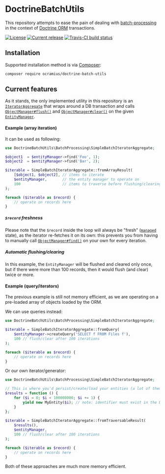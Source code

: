 # DoctrineBatchUtils

This repository attempts to ease the pain of dealing with 
[batch-processing](http://docs.doctrine-project.org/projects/doctrine-orm/en/latest/reference/batch-processing.html)
in the context of [Doctrine ORM](http://docs.doctrine-project.org/projects/doctrine-orm/en/latest/)
transactions.

[![License](https://img.shields.io/packagist/l/ocramius/doctrine-batch-utils.svg)](https://github.com/Ocramius/DoctrineBatchUtils/blob/master/LICENSE)
[![Current release](https://img.shields.io/packagist/v/ocramius/doctrine-batch-utils.svg)](https://packagist.org/packages/ocramius/doctrine-batch-utils)
[![Travis-CI build status](https://img.shields.io/travis/Ocramius/DoctrineBatchUtils.svg)](https://travis-ci.org/Ocramius/DoctrineBatchUtils)

## Installation

Supported installation method is via [Composer](http://getcomposer.org/):

```sh
composer require ocramius/doctrine-batch-utils
```

## Current features

As it stands, the only implemented utility in this repository is an 
[`IteratorAggregate`](http://php.net/manual/en/class.iteratoraggregate.php) that 
wraps around a DB transaction and calls 
[`ObjectManager#flush()`](https://github.com/doctrine/common/blob/v2.5.1/lib/Doctrine/Common/Persistence/ObjectManager.php#L120)
and [`ObjectManager#clear()`](https://github.com/doctrine/common/blob/v2.5.1/lib/Doctrine/Common/Persistence/ObjectManager.php#L88)
on the given [`EntityManager`](https://github.com/doctrine/doctrine2/blob/v2.5.1/lib/Doctrine/ORM/EntityManagerInterface.php).


#### Example (array iteration)

It can be used as following:

```php
use DoctrineBatchUtils\BatchProcessing\SimpleBatchIteratorAggregate;

$object1  = $entityManager->find('Foo', 1);
$object2  = $entityManager->find('Bar', 2);

$iterable = SimpleBatchIteratorAggregate::fromArrayResult(
    [$object1, $object2], // items to iterate
    $entityManager,       // the entity manager to operate on
    100                   // items to traverse before flushing/clearing
);

foreach ($iterable as $record) {
    // operate on records here
}
```

##### `$record` freshness

Please note that the `$record` inside the loop will always be "fresh" 
([`managed`](http://doctrine-orm.readthedocs.org/projects/doctrine-orm/en/latest/reference/working-with-objects.html#persisting-entities) state),
as the iterator re-fetches it on its own: this prevents you from having to
manually call [`ObjectManager#find()`](https://github.com/doctrine/common/blob/v2.5.1/lib/Doctrine/Common/Persistence/ObjectManager.php#L42)
on your own for every iteration.

##### Automatic flushing/clearing

In this example, the `EntityManager` will be flushed and cleared only once, 
but if there were more than 100 records, then it would flush (and clear) twice 
or more.

#### Example (query/iterators)

The previous example is still not memory efficient, as we are operating on a
pre-loaded array of objects loaded by the ORM.

We can use queries instead:

```php
use DoctrineBatchUtils\BatchProcessing\SimpleBatchIteratorAggregate;

$iterable = SimpleBatchIteratorAggregate::fromQuery(
    $entityManager->createQuery('SELECT f FROM Files f'),
    100 // flush/clear after 100 iterations
);

foreach ($iterable as $record) {
    // operate on records here
}
```

Or our own iterator/generator:


```php
use DoctrineBatchUtils\BatchProcessing\SimpleBatchIteratorAggregate;

// This is where you'd persist/create/load your entities (a lot of them!)
$results = function () {
    for ($i = 0; $i < 100000000; $i += 1) {
        yield new MyEntity($i); // note: identifier must exist in the DB
    }
};
 
$iterable = SimpleBatchIteratorAggregate::fromTraversableResult(
    $results(),
    $entityManager,
    100 // flush/clear after 100 iterations
);

foreach ($iterable as $record) {
    // operate on records here
}
```

Both of these approaches are much more memory efficient.
